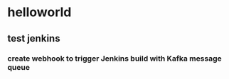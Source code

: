 # helloworld
## test jenkins 
### create webhook to trigger Jenkins build with Kafka message queue






